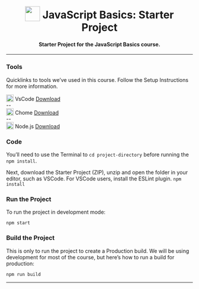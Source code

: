 <h1 align="center">
<img width="40" valign="bottom" src="https://ultimatecourses.com/wp-content/themes/storefront-child/assets/images/topic/javascript.svg">
JavaScript Basics: Starter Project
</h1>
<h4 align="center">Starter Project for the JavaScript Basics course.</h4>

---

### Tools

<p>Quicklinks to tools we’ve used in this course. Follow the Setup Instructions for more information.</p>

<div align="left">
    <img width="20" valign="bottom" src="https://ultimatecourses.com/wp-content/themes/storefront-child/assets/images/icon/school/tools/vscode.svg">
        VsCode
    <a href="https://code.visualstudio.com/download" target="_blank">Download</a>
</div>
--

<div align="left">
    <img width="20" valign="bottom" src="https://ultimatecourses.com/wp-content/themes/storefront-child/assets/images/icon/school/tools/chrome.svg">
        Chome
    <a href="https://www.google.co.uk/chrome/" target="_blank">Download</a>
</div>
--

<div align="left">
    <img width="20" valign="bottom" src="https://ultimatecourses.com/wp-content/themes/storefront-child/assets/images/icon/school/tools/nodejs.svg">
        Node.js
    <a href="https://nodejs.org/en/download/" target="_blank">Download</a>

</div>

### Code 

<p>You’ll need to use the Terminal to <code>cd project-directory</code> before running the <code>npm install</code>.</p>
<p>Next, download the Starter Project (ZIP), unzip and open the folder in your editor, such as VSCode. For VSCode users, install the ESLint plugin.
<code>npm install</code></p>


### Run the Project

<p>To run the project in development mode:</p>
<code>npm start</code>


### Build the Project

<p>This is only to run the project to create a Production build. We will be using development for most of the course, but here’s how to run a build for production:</p>
<code>npm run build</code>

---
